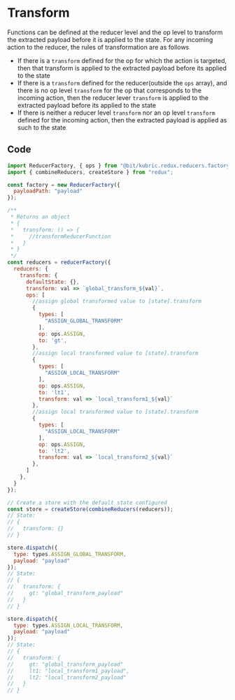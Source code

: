 # Transform

Functions can be defined at the reducer level and the op level to transform the extracted payload before it is applied to the state. For any incoming action to the reducer, the rules of transformation are as follows

- If there is a `transform` defined for the op for which the action is targeted, then that transform is applied to the extracted payload before its applied to the state
- If there is a `transform` defined for the reducer(outside the `ops` array), and there is no op level `transform` for the op that corresponds to the incoming action, then the reducer lever `transform` is applied to the extracted payload before its applied to the state
- If there is neither a reducer level `transform` nor an op level `transform` defined for the incoming action, then the extracted payload is applied as such to the state

## Code

```JavaScript
import ReducerFactory, { ops } from "@bit/kubric.redux.reducers.factory";
import { combineReducers, createStore } from "redux";

const factory = new ReducerFactory({
  payloadPath: "payload"
});

/**
 * Returns an object
 * {
 *   transform: () => {
 *     //transformReducerFunction
 *   }
 * }
 */
const reducers = reducerFactory({
  reducers: {
    transform: {
      defaultState: {},
      transform: val => `global_transform_${val}`,
      ops: [
        //assign global transformed value to [state].transform
        {
          types: [
            "ASSIGN_GLOBAL_TRANSFORM"
          ],
          op: ops.ASSIGN,
          to: 'gt',
        },
        //assign local transformed value to [state].transform
        {
          types: [
            "ASSIGN_LOCAL_TRANSFORM"
          ],
          op: ops.ASSIGN,
          to: 'lt1',
          transform: val => `local_transform1_${val}`
        },
        //assign local transformed value to [state].transform
        {
          types: [
            "ASSIGN_LOCAL_TRANSFORM"
          ],
          op: ops.ASSIGN,
          to: 'lt2',
          transform: val => `local_transform2_${val}`
        },
      ]
    },
  }
});

// Create a store with the default state configured
const store = createStore(combineReducers(reducers));
// State:
// {
//   transform: {}
// }

store.dispatch({
  type: types.ASSIGN_GLOBAL_TRANSFORM,
  payload: "payload"
});
// State:
// {
//   transform: {
//     gt: "global_transform_payload"
//   }
// }

store.dispatch({
  type: types.ASSIGN_LOCAL_TRANSFORM,
  payload: "payload"
});
// State:
// {
//   transform: {
//     gt: "global_transform_payload"
//     lt1: "local_transform1_payload",
//     lt2: "local_transform2_payload"
//   }
// }
```
